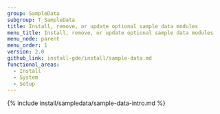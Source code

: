 ```yaml
---
group: SampleData
subgroup: T_SampleData
title: Install, remove, or update optional sample data modules
menu_title: Install, remove, or update optional sample data modules
menu_node: parent
menu_order: 1
version: 2.0
github_link: install-gde/install/sample-data.md
functional_areas:
  - Install
  - System
  - Setup
---
```

 

{% include install/sampledata/sample-data-intro.md %}
